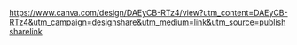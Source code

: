 https://www.canva.com/design/DAEyCB-RTz4/view?utm_content=DAEyCB-RTz4&utm_campaign=designshare&utm_medium=link&utm_source=publishsharelink
